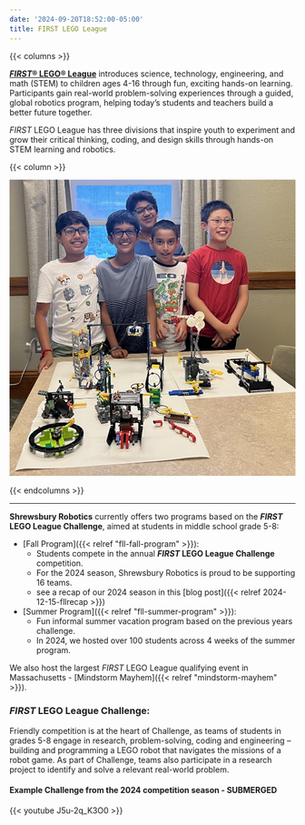 ```yaml
---
date: '2024-09-20T18:52:00-05:00'
title: FIRST LEGO League
---
```


{{< columns >}}

[**_FIRST_® LEGO® League**](https://www.firstinspires.org/robotics/fll/what-is-first-lego-league) introduces science, technology, engineering, and math (STEM) to children ages 4-16 through fun, exciting hands-on learning. Participants gain real-world problem-solving experiences through a guided, global robotics program, helping today’s students and teachers build a better future together.

_FIRST_ LEGO League has three divisions that inspire youth to experiment and grow their critical thinking, coding, and design skills through hands-on STEM learning and robotics.

{{< column >}}

![FLL Students](fll-students.jpg)

{{< endcolumns >}}

---

**Shrewsbury Robotics** currently offers two programs based on the **_FIRST_ LEGO League Challenge**, aimed at students in middle school grade 5-8:
* [Fall Program]({{< relref "fll-fall-program" >}}):
  * Students compete in the annual **_FIRST_ LEGO League Challenge** competition.
  * For the 2024 season, Shrewsbury Robotics is proud to be supporting 16 teams.
  * see a recap of our 2024 season in this [blog post]({{< relref 2024-12-15-fllrecap >}})
* [Summer Program]({{< relref "fll-summer-program" >}}):
  * Fun informal summer vacation program based on the previous years challenge.
  * In 2024, we hosted over 100 students across 4 weeks of the summer program.

We also host the largest _FIRST_ LEGO League qualifying event in Massachusetts - [Mindstorm Mayhem]({{< relref "mindstorm-mayhem" >}}).

### _FIRST_ LEGO League Challenge:
Friendly competition is at the heart of Challenge, as teams of students in grades 5-8 engage in research, problem-solving, coding and engineering – building and programming a LEGO robot that navigates the missions of a robot game. As part of Challenge, teams also participate in a research project to identify and solve a relevant real-world problem.

#### Example Challenge from the 2024 competition season - SUBMERGED
{{< youtube J5u-2q_K3O0 >}}
